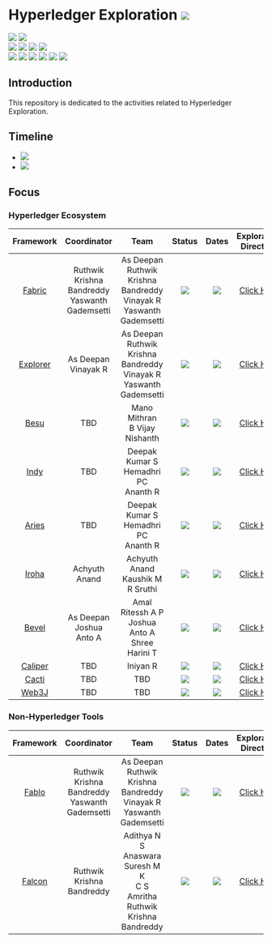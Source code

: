 # Hyperledger Exploration  ![](https://img.shields.io/badge/-Live-darkgreen)
![](https://img.shields.io/badge/Domain-Blockchain-blue) ![](https://img.shields.io/badge/Blockchain-Hyperledger-brown) <br/> 
![](https://img.shields.io/badge/Hyperledger-Fabric-gold) ![](https://img.shields.io/badge/Hyperledger-Besu-gold) ![](https://img.shields.io/badge/Hyperledger-Indy-gold) ![](https://img.shields.io/badge/Hyperledger-Iroha-gold) <br/>
![](https://img.shields.io/badge/Hyperledger-Explorer-silver) ![](https://img.shields.io/badge/Hyperledger-Bevel-silver) ![](https://img.shields.io/badge/Hyperledger-Aries-silver) ![](https://img.shields.io/badge/Hyperledger-Caliper-silver) ![](https://img.shields.io/badge/Hyperledger-Cacti-silver) ![](https://img.shields.io/badge/Hyperledger-Web3J-gold)

## Introduction 
This repository is dedicated to the activities related to Hyperledger Exploration.

## Timeline
- ![](https://img.shields.io/badge/Start-July_2023-blue)
- ![](https://img.shields.io/badge/Completion-Dec_2024-darkgreen)

## Focus

### Hyperledger Ecosystem 

|  Framework |    Coordinator   |           Team             |     Status    |  Dates  | Exploration Directory | 
|:----------:|:----------------:|:--------------------------:|:-------------:|:-------:|:---------------------:|
|  [Fabric](https://www.hyperledger.org/projects/fabric)    | Ruthwik Krishna Bandreddy <br/> Yaswanth Gademsetti | As Deepan <br/> Ruthwik Krishna Bandreddy <br/> Vinayak R <br/> Yaswanth Gademsetti | ![](https://img.shields.io/badge/-In_Progress-blue) | ![](https://img.shields.io/badge/Start-July_2023-blue) |  [Click Here](docs/dlt/fabric/) |
|  [Explorer]()  | As Deepan <br/> Vinayak R | As Deepan <br/> Ruthwik Krishna Bandreddy <br/> Vinayak R <br/> Yaswanth Gademsetti | ![](https://img.shields.io/badge/-In_Progress-blue) | ![](https://img.shields.io/badge/Start-July_2023-blue) | [Click Here](docs/tools/explorer) |
|  [Besu](https://www.hyperledger.org/projects/besu)      | TBD | Mano Mithran <br/> B Vijay Nishanth | ![](https://img.shields.io/badge/-Started-orange) | ![](https://img.shields.io/badge/Start-Feb_2024-blue)  | [Click Here](docs/dlt/besu) |
|  [Indy](https://www.hyperledger.org/projects/hyperledger-indy)      | TBD |  Deepak Kumar S <br/> Hemadhri PC <br/> Ananth R | ![](https://img.shields.io/badge/-Started-orange) |  ![](https://img.shields.io/badge/Start-Feb_2024-blue) | [Click Here](docs/dlt/indy) |
|  [Aries](https://www.hyperledger.org/projects/aries)      | TBD |  Deepak Kumar S <br/> Hemadhri PC  <br/> Ananth R | ![](https://img.shields.io/badge/-Started-orange) |  ![](https://img.shields.io/badge/Start-TBD_2024-grey) | [Click Here](docs/lib/aries) |
|  [Iroha](https://www.hyperledger.org/projects/iroha)     | Achyuth Anand | Achyuth Anand <br/> Kaushik M <br/> R Sruthi | ![](https://img.shields.io/badge/-Started-orange) | ![](https://img.shields.io/badge/Start-Feb_2024-blue) | [Click Here](docs/dlt/iroha) |
|  [Bevel](https://www.hyperledger.org/projects/bevel)     | As Deepan <br/> Joshua Anto A | Amal Ritessh A P <br/> Joshua Anto A <br/> Shree Harini T | ![](https://img.shields.io/badge/-Started-orange) | ![](https://img.shields.io/badge/Start-Jan_2024-blue) | [Click Here](docs/tools/bevel) |
|  [Caliper](https://www.hyperledger.org/projects/caliper)   | TBD | Iniyan R |  ![](https://img.shields.io/badge/-To_be_Started-grey) | ![](https://img.shields.io/badge/Start-Mar_2024-blue) | [Click Here](docs/tools/caliper) |
|  [Cacti](https://www.hyperledger.org/projects/cacti)     | TBD | TBD      |  ![](https://img.shields.io/badge/-To_be_Started-grey) | ![](https://img.shields.io/badge/Start-Mar_2024-blue) | [Click Here](docs/tools/cacti) |
|  [Web3J](https://www.hyperledger.org/projects/web3j) | TBD | TBD      |  ![](https://img.shields.io/badge/-To_be_Started-grey) | ![](https://img.shields.io/badge/Start-Mar_2024-blue) | [Click Here](docs/) |

### Non-Hyperledger Tools

|         Framework     |    Coordinator   |          Team             |     Status    |   Dates  | Exploration Directory | 
|:---------------------:|:----------------:|:-------------------------:|:-------------:|:--------:|:---------------------:|
|         [Fablo](https://github.com/hyperledger-labs/fablo)         | Ruthwik Krishna Bandreddy <br/> Yaswanth Gademsetti | As Deepan <br/> Ruthwik Krishna Bandreddy <br/> Vinayak R <br/> Yaswanth Gademsetti | ![](https://img.shields.io/badge/-In_Progress-blue) | ![](https://img.shields.io/badge/Start-Aug_2023-blue) | [Click Here](docs/) |
|         [Falcon](https://github.com/npci/falcon)        | Ruthwik Krishna Bandreddy | Adithya N S <br/> Anaswara Suresh M K <br/> C S Amritha <br/> Ruthwik Krishna Bandreddy <br/> | ![](https://img.shields.io/badge/-In_Progress-blue) | ![](https://img.shields.io/badge/Start-Jan_2024-blue) | [Click Here](docs/) |
